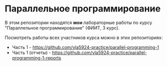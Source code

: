 # Параллельное программирование

В этом репозитории находятся **мои** лабораторные работы по курсу "Параллельное программирование" (ФИИТ, 3 курс).

Посмотреть работы всех участников курса можно в этих репозиториях:
* Часть 1 - https://github.com/vla5924-practice/parallel-programming-1
* Часть 1 (отчеты) - https://github.com/vla5924-practice/parallel-programming-1-reports
